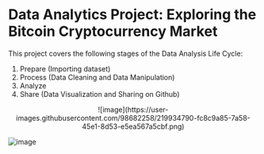 # Data Analytics Project: Exploring the Bitcoin Cryptocurrency Market
This project covers the following stages of the Data Analysis Life Cycle:
1. Prepare (Importing dataset)
2. Process (Data Cleaning and Data Manipulation)
3. Analyze
4. Share (Data Visualization and Sharing on Github)

<p align="center">![image](https://user-images.githubusercontent.com/98682258/219934790-fc8c9a85-7a58-45e1-8d53-e5ea567a5cbf.png)</p>


![image](https://user-images.githubusercontent.com/98682258/219934078-ee0c0a25-76e0-4ae5-9959-e7b3cfba550d.png)
